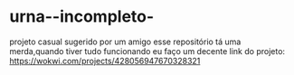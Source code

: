 # urna--incompleto-
projeto casual sugerido por um amigo
esse repositório tá uma merda,quando tiver tudo funcionando eu faço um decente
link do projeto: https://wokwi.com/projects/428056947670328321
